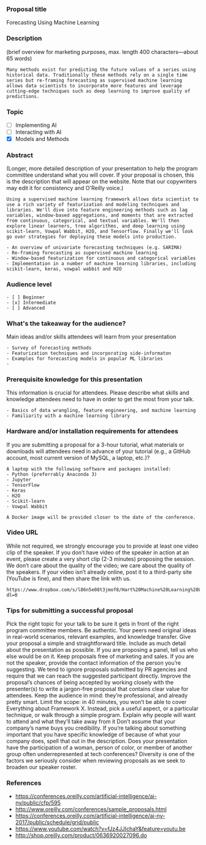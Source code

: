 ### Proposal title
Forecasting Using Machine Learning

### Description
(brief overview for marketing purposes, max. length 400 characters—about 65 words)
```
Many methods exist for predicting the future values of a series using historical data. Traditionally these methods rely on a single time series but re-framing forecasting as supervised machine learning allows data scientists to incorporate more features and leverage cutting-edge techniques such as deep learning to improve quality of predictions.
```

### Topic
- [ ] Implementing AI
- [ ] Interacting with AI
- [x] Models and Methods

### Abstract
(Longer, more detailed description of your presentation to help the program committee understand what you will cover. If your proposal is chosen, this is the description that will appear on the website. Note that our copywriters may edit it for consistency and O'Reilly voice.)
```
Using a supervised machine learning framework allows data scientist to use a rich variety of featurization and modeling techniques and libraries. We'll dive into feature engineering methods such as lag variables, window-based aggregations, and moments that are extracted from continuous, categorical, and textual variables. We'll then explore linear learners, tree algorithms, and deep learning using scikit-learn, Vowpal Wabbit, H2O, and Tensorflow. Finally we'll look go over strategies for deploying these models into production. 

- An overview of univariate forecasting techniques (e.g. SARIMA)
- Re-framing forecasting as supervised machine learning
- Window-based featurization for continuous and categorical variables
- Implementation in a number of machine learning libraries, including scikit-learn, keras, vowpal wabbit and H2O 
```

### Audience level
```
- [ ] Beginner
- [x] Intermediate
- [ ] Advanced
```

### What's the takeaway for the audience?
Main ideas and/or skills attendees will learn from your presentation
```
- Survey of forecasting methods
- Featurization techniques and incorporating side-informaton
- Examples for forecasting models in popular ML libraries
- 
```

### Prerequisite knowledge for this presentation
This information is crucial for attendees. Please describe what skills and knowledge attendees need to have in order to get the most from your talk.
```
- Basics of data wrangling, feature engineering, and machine learning
- Familiarity with a machine learning library
```

### Hardware and/or installation requirements for attendees 
If you are submitting a proposal for a 3-hour tutorial, what materials or downloads will attendees need in advance of your tutorial (e.g., a GitHub account, most current version of MySQL, a laptop, etc.)?
```
A laptop with the following software and packages installed:
- Python (preferrably Anaconda 3)
- Jupyter
- TensorFlow
- Keras
- H2O
- Scikit-learn
- Vowpal Wabbit

A Docker image will be provided closer to the date of the conference.
```

### Video URL 
While not required, we strongly encourage you to provide at least one video clip of the speaker. If you don’t have video of the speaker in action at an event, please create a very short clip (2-3 minutes) proposing the session. We don’t care about the quality of the video; we care about the quality of the speakers. If your video isn’t already online, post it to a third-party site (YouTube is fine), and then share the link with us.
```
https://www.dropbox.com/s/l86n5e08t3jmof8/Hart%20Machine%20Learning%20Lecture.mp4?dl=0
```

### Tips for submitting a successful proposal
Pick the right topic for your talk to be sure it gets in front of the right program committee members.
Be authentic. Your peers need original ideas in real-world scenarios, relevant examples, and knowledge transfer.
Give your proposal a simple and straightforward title.
Include as much detail about the presentation as possible.
If you are proposing a panel, tell us who else would be on it.
Keep proposals free of marketing and sales.
If you are not the speaker, provide the contact information of the person you’re suggesting. We tend to ignore proposals submitted by PR agencies and require that we can reach the suggested participant directly. Improve the proposal’s chances of being accepted by working closely with the presenter(s) to write a jargon-free proposal that contains clear value for attendees.
Keep the audience in mind: they’re professional, and already pretty smart.
Limit the scope: in 40 minutes, you won’t be able to cover Everything about Framework X. Instead, pick a useful aspect, or a particular technique, or walk through a simple program.
Explain why people will want to attend and what they’ll take away from it
Don’t assume that your company’s name buys you credibility. If you’re talking about something important that you have specific knowledge of because of what your company does, spell that out in the description.
Does your presentation have the participation of a woman, person of color, or member of another group often underrepresented at tech conferences? Diversity is one of the factors we seriously consider when reviewing proposals as we seek to broaden our speaker roster.

### References
- https://conferences.oreilly.com/artificial-intelligence/ai-ny/public/cfp/595
- http://www.oreilly.com/conferences/sample_proposals.html
- https://conferences.oreilly.com/artificial-intelligence/ai-ny-2017/public/schedule/grid/public
- https://www.youtube.com/watch?v=fJz4JJIchaY&feature=youtu.be
- http://shop.oreilly.com/product/0636920027096.do
